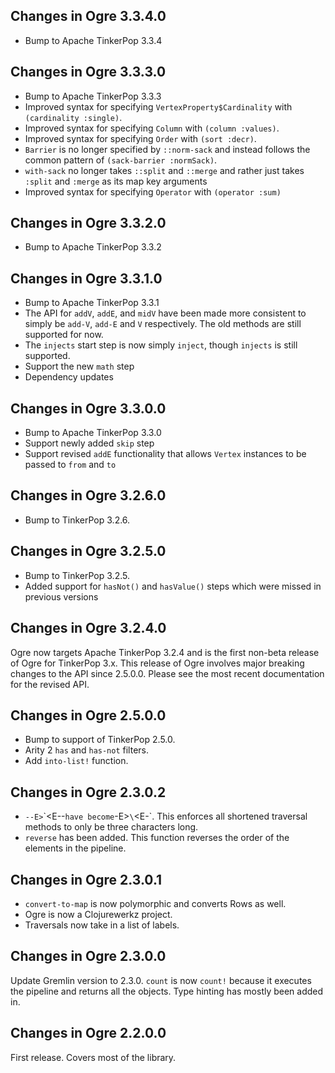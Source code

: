 ## Changes in Ogre 3.3.4.0

* Bump to Apache TinkerPop 3.3.4

## Changes in Ogre 3.3.3.0

* Bump to Apache TinkerPop 3.3.3
* Improved syntax for specifying `VertexProperty$Cardinality` with `(cardinality :single)`.
* Improved syntax for specifying `Column` with `(column :values)`.
* Improved syntax for specifying `Order` with `(sort :decr)`.
* `Barrier` is no longer specified by `::norm-sack` and instead follows the common pattern of `(sack-barrier :normSack)`.
* `with-sack` no longer takes `::split` and `::merge` and rather just takes `:split` and `:merge` as its map key arguments
* Improved syntax for specifying `Operator` with `(operator :sum)`

## Changes in Ogre 3.3.2.0

* Bump to Apache TinkerPop 3.3.2

## Changes in Ogre 3.3.1.0

* Bump to Apache TinkerPop 3.3.1
* The API for `addV`, `addE`, and `midV` have been made more consistent to simply be `add-V`, `add-E` and `V`
respectively. The old methods are still supported for now.
* The `injects` start step is now simply `inject`, though `injects` is still supported.
* Support the new `math` step
* Dependency updates

## Changes in Ogre 3.3.0.0

* Bump to Apache TinkerPop 3.3.0
* Support newly added `skip` step
* Support revised `addE` functionality that allows `Vertex` instances to be passed to `from` and `to`

## Changes in Ogre 3.2.6.0

* Bump to TinkerPop 3.2.6.

## Changes in Ogre 3.2.5.0

* Bump to TinkerPop 3.2.5. 
* Added support for `hasNot()` and `hasValue()` steps which were missed in previous versions

## Changes in Ogre 3.2.4.0

Ogre now targets Apache TinkerPop 3.2.4 and is the first non-beta release of
Ogre for TinkerPop 3.x. This release of Ogre involves major breaking changes
to the API since 2.5.0.0. Please see the most recent documentation for the
revised API.

## Changes in Ogre 2.5.0.0

 * Bump to support of TinkerPop 2.5.0.
 * Arity 2 `has` and `has-not` filters.
 * Add `into-list!` function.

## Changes in Ogre 2.3.0.2

* `--E>`\`<E--` have become `-E>`\`<E-`. This enforces all shortened
  traversal methods to only be three characters long.
* `reverse` has been added. This function reverses the order of the
  elements in the pipeline.

## Changes in Ogre 2.3.0.1

* `convert-to-map` is now polymorphic and converts Rows as well.
* Ogre is now a Clojurewerkz project.
* Traversals now take in a list of labels.

## Changes in Ogre 2.3.0.0

Update Gremlin version to 2.3.0. `count` is now `count!` because it
executes the pipeline and returns all the objects. Type hinting has mostly
been added in.

## Changes in Ogre 2.2.0.0

First release. Covers most of the library.

